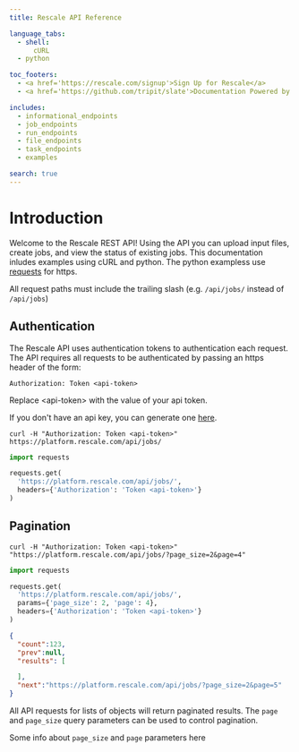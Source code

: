 ```yaml
---
title: Rescale API Reference

language_tabs:
  - shell:
      cURL
  - python

toc_footers:
  - <a href='https://rescale.com/signup'>Sign Up for Rescale</a>
  - <a href='https://github.com/tripit/slate'>Documentation Powered by Slate</a>

includes:
  - informational_endpoints
  - job_endpoints
  - run_endpoints
  - file_endpoints
  - task_endpoints
  - examples

search: true
---
```


# Introduction

Welcome to the Rescale REST API! Using the API you can upload input files, create jobs, and view the status of existing jobs.
This documentation inludes examples using cURL and python. The python exampless use [requests](https://docs.python-requests.org/en/latest/) for https.

All request paths must include the trailing slash (e.g. `/api/jobs/` instead of `/api/jobs`)

## Authentication

The Rescale API uses authentication tokens to authentication each request. The API requires all
requests to be authenticated by passing an https header of the form:

`Authorization: Token <api-token>`

<aside class="notice">
  Replace &lt;api-token&gt; with the value of your api token.
</aside>

If you don't have an api key, you can generate one [here](https://platform.rescale.com/user/settings/api-key/).

```shell
curl -H "Authorization: Token <api-token>" https://platform.rescale.com/api/jobs/
```

```python
import requests

requests.get(
  'https://platform.rescale.com/api/jobs/',
  headers={'Authorization': 'Token <api-token>'}
)
```

## Pagination

```shell
curl -H "Authorization: Token <api-token>" "https://platform.rescale.com/api/jobs/?page_size=2&page=4"
```

```python
import requests

requests.get(
  'https://platform.rescale.com/api/jobs/',
  params={'page_size': 2, 'page': 4},
  headers={'Authorization': 'Token <api-token>'}
)
```
```json
{
  "count":123,
  "prev":null,
  "results": [

  ],
  "next":"https://platform.rescale.com/api/jobs/?page_size=2&page=5"
}
```

All API requests for lists of objects will return paginated results. The `page`
and `page_size` query parameters can be used to control pagination.



Some info about `page_size` and `page` parameters here
